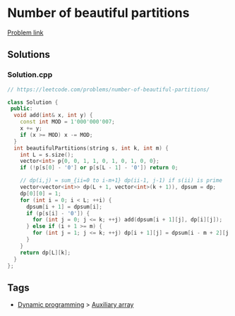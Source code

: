 # Number of beautiful partitions

[Problem link](https://leetcode.com/problems/number-of-beautiful-partitions/)

## Solutions


### Solution.cpp
```cpp
// https://leetcode.com/problems/number-of-beautiful-partitions/

class Solution {
 public:
  void add(int& x, int y) {
    const int MOD = 1'000'000'007;
    x += y;
    if (x >= MOD) x -= MOD;
  }
  int beautifulPartitions(string s, int k, int m) {
    int L = s.size();
    vector<int> p{0, 0, 1, 1, 0, 1, 0, 1, 0, 0};
    if (!p[s[0] - '0'] or p[s[L - 1] - '0']) return 0;

    // dp(i,j) = sum_{ii=0 to i-m+1} dp(ii-1, j-1) if s(ii) is prime
    vector<vector<int>> dp(L + 1, vector<int>(k + 1)), dpsum = dp;
    dp[0][0] = 1;
    for (int i = 0; i < L; ++i) {
      dpsum[i + 1] = dpsum[i];
      if (p[s[i] - '0']) {
        for (int j = 0; j <= k; ++j) add(dpsum[i + 1][j], dp[i][j]);
      } else if (i + 1 >= m) {
        for (int j = 1; j <= k; ++j) dp[i + 1][j] = dpsum[i - m + 2][j - 1];
      }
    }
    return dp[L][k];
  }
};
```
## Tags

* [Dynamic programming](/Collections/dynamic-programming.md#dynamic-programming) > [Auxiliary array](/Collections/dynamic-programming.md#auxiliary-array)

